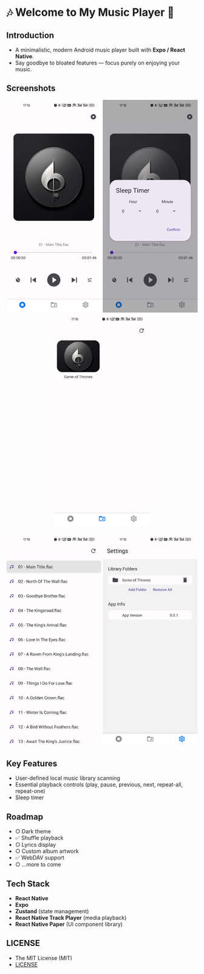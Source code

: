 # 🎶 Welcome to My Music Player 👋

## Introduction
- A minimalistic, modern Android music player built with **Expo / React Native**.
- Say goodbye to bloated features — focus purely on enjoying your music.

## Screenshots
<div style="text-align: center;">
  <img src="assets/screenshots/player.jpg" width="250" alt="播放器主界面">
  <img src="assets/screenshots/sleep-timer.jpg" width="250" alt="定时关闭对话框">
  <img src="assets/screenshots/library.jpg" width="250" alt="音乐库界面">
</div>

<br>

<div style="text-align: center;">
  <img src="assets/screenshots/music-list.jpg" width="250" alt="音乐列表界面">
  <img src="assets/screenshots/settings.jpg" width="250" alt="设置界面">
</div>


## Key Features
- User-defined local music library scanning
- Essential playback controls (play, pause, previous, next, repeat-all, repeat-one)
- Sleep timer

## Roadmap
- ○ Dark theme
- ✅ Shuffle playback
- ○ Lyrics display
- ○ Custom album artwork
- ✅ WebDAV support
- ○ ...more to come

## Tech Stack
- **React Native**
- **Expo**
- **Zustand** (state management)
- **React Native Track Player** (media playback)
- **React Native Paper** (UI component library)  

## LICENSE 
- The MIT License (MIT) 
- [LICENSE](LICENSE)